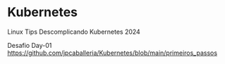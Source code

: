 # Kubernetes
Linux Tips Descomplicando Kubernetes 2024

Desafio Day-01
https://github.com/jpcaballeria/Kubernetes/blob/main/primeiros_passos
